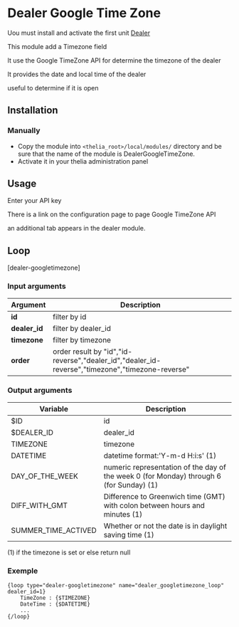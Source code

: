 # Dealer Google Time Zone

Uou must install and activate the first unit [Dealer](https://github.com/thelia-modules/Dealer)

This module add a Timezone field

It use the Google TimeZone API for determine the timezone of the dealer

It provides the date and local time of the dealer

useful to determine if it is open

## Installation

### Manually

* Copy the module into ```<thelia_root>/local/modules/``` directory and be sure that the name of the module is DealerGoogleTimeZone.
* Activate it in your thelia administration panel

## Usage

Enter your API key 

There is a link on the configuration page to page Google TimeZone API

an additional tab appears in the dealer module.


## Loop

[dealer-googletimezone]

### Input arguments

|Argument |Description |
|---      |--- |
|**id** | filter by id |
|**dealer_id** | filter by dealer_id |
|**timezone** | filter by timezone |
|**order** | order result by "id","id-reverse","dealer_id","dealer_id-reverse","timezone","timezone-reverse" |

### Output arguments

|Variable           |Description |
|---                |--- |
|$ID                | id |
|$DEALER_ID         | dealer_id |
|TIMEZONE           | timezone |
|DATETIME           | datetime format:'Y-m-d H:i:s' (1)|
|DAY_OF_THE_WEEK    | numeric representation of the day of the week  0 (for Monday) through 6 (for Sunday) (1)|
|DIFF_WITH_GMT      | Difference to Greenwich time (GMT) with colon between hours and minutes (1)|
|SUMMER_TIME_ACTIVED| Whether or not the date is in daylight saving time (1)|
(1) if the timezone is set or else return null

### Exemple

```
{loop type="dealer-googletimezone" name="dealer_googletimezone_loop" dealer_id=1}
    TimeZone : {$TIMEZONE}
    DateTime : {$DATETIME}
    ...
{/loop}
```


